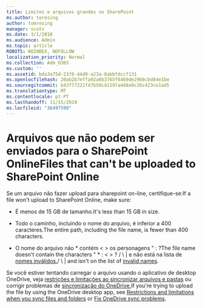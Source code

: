 ```yaml
---
title: Limites e arquivos grandes no SharePoint
ms.author: toresing
author: tomresing
manager: scotv
ms.date: 3/1/2018
ms.audience: Admin
ms.topic: article
ROBOTS: NOINDEX, NOFOLLOW
localization_priority: Normal
ms.collection: Adm_O365
ms.custom: ''
ms.assetid: bda3a75d-23f8-44d9-a23a-0abbfdccf131
ms.openlocfilehash: 20ab2b7effa92a6b3765f6469de2966cbd84e1be
ms.sourcegitcommit: b43f77221f47b50c41197a448a9c26c423ce1ad5
ms.translationtype: MT
ms.contentlocale: pt-PT
ms.lasthandoff: 11/15/2019
ms.locfileid: "36497598"
---
```

# <a name="files-that-cant-be-uploaded-to-sharepoint-online"></a><span data-ttu-id="6cf8d-102">Arquivos que não podem ser enviados para o SharePoint Online</span><span class="sxs-lookup"><span data-stu-id="6cf8d-102">Files that can't be uploaded to SharePoint Online</span></span>

<span data-ttu-id="6cf8d-103">Se um arquivo não fazer upload para sharepoint on-line, certifique-se:</span><span class="sxs-lookup"><span data-stu-id="6cf8d-103">If a file won't upload to SharePoint Online, make sure:</span></span>
  
- <span data-ttu-id="6cf8d-104">É menos de 15 GB de tamanho.</span><span class="sxs-lookup"><span data-stu-id="6cf8d-104">It's less than 15 GB in size.</span></span>
    
- <span data-ttu-id="6cf8d-105">Todo o caminho, incluindo o nome do arquivo, é inferior a 400 caracteres.</span><span class="sxs-lookup"><span data-stu-id="6cf8d-105">The entire path, including the file name, is fewer than 400 characters.</span></span>
    
- <span data-ttu-id="6cf8d-106">O nome do arquivo não \* contém \< \> os personagens " : ?</span><span class="sxs-lookup"><span data-stu-id="6cf8d-106">The file name doesn't contain the characters " \* : \< \> ?</span></span> <span data-ttu-id="6cf8d-107">/ \ | e não está na lista de [nomes inválidos.](https://go.microsoft.com/fwlink/?linkid=866430)</span><span class="sxs-lookup"><span data-stu-id="6cf8d-107">/ \ | and isn't on the list of [invalid names](https://go.microsoft.com/fwlink/?linkid=866430).</span></span>
    
<span data-ttu-id="6cf8d-108">Se você estiver tentando carregar o arquivo usando o aplicativo de desktop OneDrive, veja [restrições e limitações ao sincronizar arquivos e pastas](http://go.microsoft.com/fwlink/p/?LinkID=717734) ou corrigir problemas de [sincronização do OneDrive.](https://go.microsoft.com/fwlink/?linkid=866431)</span><span class="sxs-lookup"><span data-stu-id="6cf8d-108">If you're trying to upload the file by using the OneDrive desktop app, see [Restrictions and limitations when you sync files and folders](http://go.microsoft.com/fwlink/p/?LinkID=717734) or [Fix OneDrive sync problems](https://go.microsoft.com/fwlink/?linkid=866431).</span></span>
  

